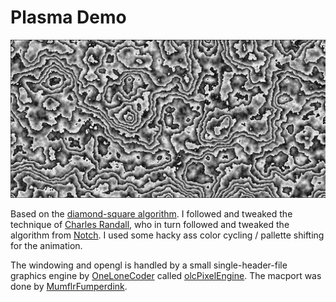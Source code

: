 # Plasma Demo
![plasma example](plasma.png)

Based on the [diamond-square algorithm](https://en.wikipedia.org/wiki/Diamond-square_algorithm). I followed and tweaked the technique of [Charles Randall](https://www.bluh.org/code-the-diamond-square-algorithm/), who in turn followed and tweaked the algorithm from [Notch](http://ludumdare.com/compo/ludum-dare-22/?action=preview&uid=398). I used some hacky ass color cycling / pallette shifting for the animation.  

The windowing and opengl is handled by a small single-header-file graphics engine by [OneLoneCoder](http://onelonecoder.com/) called [olcPixelEngine](https://github.com/OneLoneCoder/olcPixelGameEngine). The macport was done by [MumflrFumperdink](https://github.com/MumflrFumperdink/olcPGEMac).
